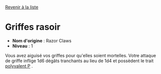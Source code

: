 [Revenir à la liste](list.md)

# Griffes rasoir

 * **Nom d'origine** : Razor Claws
 * **Niveau** : 1


<p><span id="ctl00_MainContent_DetailedOutput">Vous avez aiguisé vos griffes pour qu'elles soient mortelles. Votre attaque de griffe inflige 1d6 dégâts tranchants au lieu de 1d4 et possèdent le trait <a href="https://2e.aonprd.com/Traits.aspx?ID=200">polyvalent P</a> .&nbsp;</span></p>